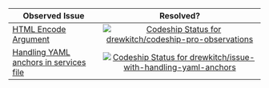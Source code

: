 | Observed Issue                                                                                                                      	|                                                                                                      Resolved?                                                                                                      	|
|-------------------------------------------------------------------------------------------------------------------------------------	|:-------------------------------------------------------------------------------------------------------------------------------------------------------------------------------------------------------------------:	|
| [HTML Encode Argument](https://github.com/drewkitch/codeship-pro-observations/blob/html-encode-arg-issue/codeship-steps.yml#L1-L13) 	| [ ![Codeship Status for drewkitch/codeship-pro-observations](https://app.codeship.com/projects/07a073e0-0f8b-0136-5c8d-22887a7e8fba/status?branch=html-encode-arg-issue)](https://app.codeship.com/projects/282548) 	|
| [Handling YAML anchors in services file](https://github.com/drewkitch/issue-with-handling-yaml-anchors)                             	|     [ ![Codeship Status for drewkitch/issue-with-handling-yaml-anchors](https://app.codeship.com/projects/9a307530-048c-0136-0999-0e7fdaa29a0c/status?branch=master)](https://app.codeship.com/projects/280510)     	|
